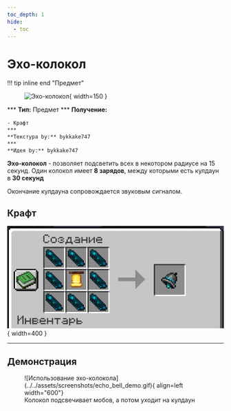 ```yaml
---
toc_depth: 1
hide:
  - toc
---
```


# Эхо-колокол

!!! tip inline end "Предмет"
    <figure markdown="span">
        ![Эхо-колокол](../../assets/items/items/echo_bell.png){ width=150 }
    </figure>
    ***
    **Тип:** Предмет
    ***
    **Получение:**
    
    - Крафт
    ***
    **Текстура by:** bykkake747
    ***
    **Идея by:** bykkake747

**Эхо-колокол** - позволяет подсветить всех в некотором радиусе на 15 секунд. Один колокол имеет **8 зарядов**, между которыми есть кулдаун в **30 секунд**

Окончание кулдауна сопровождается звуковым сигналом.

## Крафт

![Крафт эхо-колокола](../../assets/crafts/echo_craft.png){ width=400 }

***
## Демонстрация

<figure markdown="span">
    ![Использование эхо-колокола](../../assets/screenshots/echo_bell_demo.gif){ align=left width="600"}
    <figcaption>Колокол подсвечивает мобов, а потом уходит на кулдаун</figcaption>
</figure>
